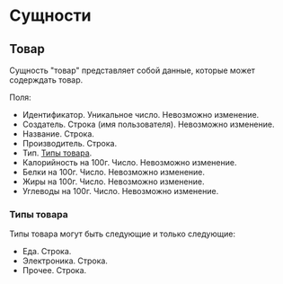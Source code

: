 # Сущности

## Товар

Сущность "товар" представляет собой данные, которые может содерждать товар.

Поля:

- Идентификатор. Уникальное число. Невозможно изменение.
- Создатель. Строка (имя пользователя). Невозможно изменение.
- Название. Строка.
- Производитель. Строка.
- Тип. [Типы товара](#типы-товара).
- Калорийность на 100г. Число. Невозможно изменение.
- Белки на 100г. Число. Невозможно изменение.
- Жиры на 100г. Число. Невозможно изменение.
- Углеводы на 100г. Число. Невозможно изменение.

### Типы товара

Типы товара могут быть следующие и только следующие:

- Еда. Строка.
- Электроника. Строка.
- Прочее. Строка.
